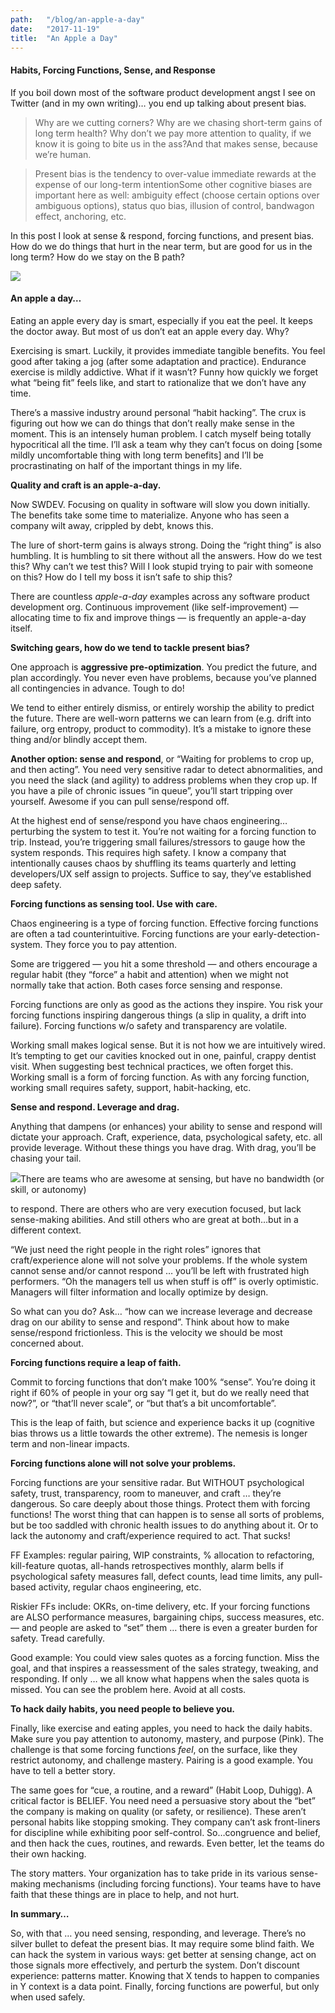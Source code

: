 ```yaml
---
path:	"/blog/an-apple-a-day"
date:	"2017-11-19"
title:	"An Apple a Day"
---
```


#### Habits, Forcing Functions, Sense, and Response

If you boil down most of the software product development angst I see on Twitter (and in my own writing)… you end up talking about present bias.


> Why are we cutting corners? Why are we chasing short-term gains of long term health? Why don’t we pay more attention to quality, if we know it is going to bite us in the ass?And that makes sense, because we’re human.


> Present bias is the tendency to over-value immediate rewards at the expense of our long-term intentionSome other cognitive biases are important here as well: ambiguity effect (choose certain options over ambiguous options), status quo bias, illusion of control, bandwagon effect, anchoring, etc.

In this post I look at sense & respond, forcing functions, and present bias. How do we do things that hurt in the near term, but are good for us in the long term? How do we stay on the B path?

![](/images/1*Bldq9CewYAJ1Ab-fcr_L1A@2x.jpeg)

#### **An apple a day…**

Eating an apple every day is smart, especially if you eat the peel. It keeps the doctor away. But most of us don’t eat an apple every day. Why?

Exercising is smart. Luckily, it provides immediate tangible benefits. You feel good after taking a jog (after some adaptation and practice). Endurance exercise is mildly addictive. What if it wasn’t? Funny how quickly we forget what “being fit” feels like, and start to rationalize that we don’t have any time.

There’s a massive industry around personal “habit hacking”. The crux is figuring out how we can do things that don’t really make sense in the moment. This is an intensely human problem. I catch myself being totally hypocritical all the time. I’ll ask a team why they can’t focus on doing [some mildly uncomfortable thing with long term benefits] and I’ll be procrastinating on half of the important things in my life.

**Quality and craft is an apple-a-day.**

Now SWDEV. Focusing on quality in software will slow you down initially. The benefits take some time to materialize. Anyone who has seen a company wilt away, crippled by debt, knows this.

The lure of short-term gains is always strong. Doing the “right thing” is also humbling. It is humbling to sit there without all the answers. How do we test this? Why can’t we test this? Will I look stupid trying to pair with someone on this? How do I tell my boss it isn’t safe to ship this?

There are countless *apple-a-day* examples across any software product development org. Continuous improvement (like self-improvement) — allocating time to fix and improve things — is frequently an apple-a-day itself.

**Switching gears, how do we tend to tackle present bias?**

One approach is **aggressive pre-optimization**. You predict the future, and plan accordingly. You never even have problems, because you’ve planned all contingencies in advance. Tough to do!

We tend to either entirely dismiss, or entirely worship the ability to predict the future. There are well-worn patterns we can learn from (e.g. drift into failure, org entropy, product to commodity). It’s a mistake to ignore these thing and/or blindly accept them.

**Another option: sense and respond**, or “Waiting for problems to crop up, and then acting”. You need very sensitive radar to detect abnormalities, and you need the slack (and agility) to address problems when they crop up. If you have a pile of chronic issues “in queue”, you’ll start tripping over yourself. Awesome if you can pull sense/respond off.

At the highest end of sense/respond you have chaos engineering… perturbing the system to test it. You’re not waiting for a forcing function to trip. Instead, you’re triggering small failures/stressors to gauge how the system responds. This requires high safety. I know a company that intentionally causes chaos by shuffling its teams quarterly and letting developers/UX self assign to projects. Suffice to say, they’ve established deep safety.

**Forcing functions as sensing tool. Use with care.**

Chaos engineering is a type of forcing function. Effective forcing functions are often a tad counterintuitive. Forcing functions are your early-detection-system. They force you to pay attention.

Some are triggered — you hit a some threshold — and others encourage a regular habit (they “force” a habit and attention) when we might not normally take that action. Both cases force sensing and response.

Forcing functions are only as good as the actions they inspire. You risk your forcing functions inspiring dangerous things (a slip in quality, a drift into failure). Forcing functions w/o safety and transparency are volatile.

Working small makes logical sense. But it is not how we are intuitively wired. It’s tempting to get our cavities knocked out in one, painful, crappy dentist visit. When suggesting best technical practices, we often forget this. Working small is a form of forcing function. As with any forcing function, working small requires safety, support, habit-hacking, etc.

**Sense and respond. Leverage and drag.**

Anything that dampens (or enhances) your ability to sense and respond will dictate your approach. Craft, experience, data, psychological safety, etc. all provide leverage. Without these things you have drag. With drag, you’ll be chasing your tail.

![](/images/1*dbYKnwZbRiy460RGndjqZQ@2x.jpeg)There are teams who are awesome at sensing, but have no bandwidth (or skill, or autonomy)

 to respond. There are others who are very execution focused, but lack sense-making abilities. And still others who are great at both…but in a different context.

“We just need the right people in the right roles” ignores that craft/experience alone will not solve your problems. If the whole system cannot sense and/or cannot respond … you’ll be left with frustrated high performers. “Oh the managers tell us when stuff is off” is overly optimistic. Managers will filter information and locally optimize by design.

So what can you do? Ask… “how can we increase leverage and decrease drag on our ability to sense and respond”. Think about how to make sense/respond frictionless. This is the velocity we should be most concerned about.

**Forcing functions require a leap of faith.**

Commit to forcing functions that don’t make 100% “sense”. You’re doing it right if 60% of people in your org say “I get it, but do we really need that now?”, or “that’ll never scale”, or “but that’s a bit uncomfortable”.

This is the leap of faith, but science and experience backs it up (cognitive bias throws us a little towards the other extreme). The nemesis is longer term and non-linear impacts.

**Forcing functions alone will not solve your problems.**

Forcing functions are your sensitive radar. But WITHOUT psychological safety, trust, transparency, room to maneuver, and craft … they’re dangerous. So care deeply about those things. Protect them with forcing functions! The worst thing that can happen is to sense all sorts of problems, but be too saddled with chronic health issues to do anything about it. Or to lack the autonomy and craft/experience required to act. That sucks!

FF Examples: regular pairing, WIP constraints, % allocation to refactoring, kill-feature quotas, all-hands retrospectives monthly, alarm bells if psychological safety measures fall, defect counts, lead time limits, any pull-based activity, regular chaos engineering, etc.

Riskier FFs include: OKRs, on-time delivery, etc. If your forcing functions are ALSO performance measures, bargaining chips, success measures, etc. — and people are asked to “set” them … there is even a greater burden for safety. Tread carefully.

Good example: You could view sales quotes as a forcing function. Miss the goal, and that inspires a reassessment of the sales strategy, tweaking, and responding. If only … we all know what happens when the sales quota is missed. You can see the problem here. Avoid at all costs.

**To hack daily habits, you need people to believe you.**

Finally, like exercise and eating apples, you need to hack the daily habits. Make sure you pay attention to autonomy, mastery, and purpose (Pink). The challenge is that some forcing functions *feel*, on the surface, like they restrict autonomy, and challenge mastery. Pairing is a good example. You have to tell a better story.

The same goes for “cue, a routine, and a reward” (Habit Loop, Duhigg). A critical factor is BELIEF. You need need a persuasive story about the “bet” the company is making on quality (or safety, or resilience). These aren’t personal habits like stopping smoking. They company can’t ask front-liners for discipline while exhibiting poor self-control. So…congruence and belief, and then hack the cues, routines, and rewards. Even better, let the teams do their own hacking.

The story matters. Your organization has to take pride in its various sense-making mechanisms (including forcing functions). Your teams have to have faith that these things are in place to help, and not hurt.

**In summary…**

So, with that … you need sensing, responding, and leverage. There’s no silver bullet to defeat the present bias. It may require some blind faith. We can hack the system in various ways: get better at sensing change, act on those signals more effectively, and perturb the system. Don’t discount experience: patterns matter. Knowing that X tends to happen to companies in Y context is a data point. Finally, forcing functions are powerful, but only when used safely.

